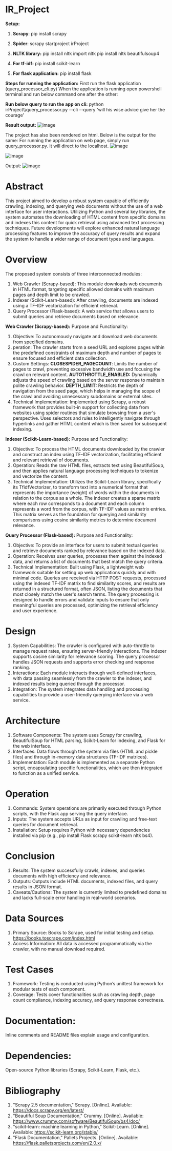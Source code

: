 # IR_Project

**Setup:**
1. **Scrapy**:
   pip install scrapy

2. **Spider**: 
scrapy startproject irProject 

3. **NLTK library:**
pip install nltk
import nltk
pip install nltk beautifulsoup4

4. **For tf-idf:**
pip install scikit-learn

5. **For flask application:**
pip install flask

**Steps for running the application:**
First run the flask application (query_processor_cli.py)
When the application is running open powershell terminal and run below command one after the other:

**Run below query to run the app on cli:**
python irProject\\\query_processor.py --cli --query 'will his wise advice give her the courage'

**Result output:**
![image](https://github.com/PratimaYadav22/IR_Project/assets/143662393/9b7d01d9-20dc-4b81-9441-364d510a11d8)

The project has also been rendered on html. Below is the output for the same:
For running the application on web page, simply run query_processor.py. It will direct to the localhost.
![image](https://github.com/PratimaYadav22/IR_Project/assets/143662393/1aa569f7-4d9b-487d-83a9-15f91d4cdac5)

![image](https://github.com/PratimaYadav22/IR_Project/assets/143662393/805835ca-fb33-4727-bcfa-4d2c27d6cda4)

Output:
![image](https://github.com/PratimaYadav22/IR_Project/assets/143662393/34af2d24-870a-4b50-8b7d-7cf816610921)


# **Abstract**
This project aimed to develop a robust system capable of efficiently crawling, indexing, and querying web documents without the use of a web interface for user interactions. Utilizing Python and several key libraries, the system automates the downloading of HTML content from specific domains and indexes this content for quick retrieval using advanced text processing techniques. Future developments will explore enhanced natural language processing features to improve the accuracy of query results and expand the system to handle a wider range of document types and languages.

# **Overview**
The proposed system consists of three interconnected modules:
1. Web Crawler (Scrapy-based): This module downloads web documents in HTML format, targeting specific allowed domains with maximum pages and depth limit to be crawled.
2. Indexer (Scikit-Learn-based): After crawling, documents are indexed using a TF-IDF vectorization for efficient retrieval.
3. Query Processor (Flask-based): A web service that allows users to submit queries and retrieve documents based on relevance.

**Web Crawler (Scrapy-based):**
Purpose and Functionality:
1. Objective: To autonomously navigate and download web documents from specified domains.
2. peration: The crawler starts from a seed URL and explores pages within the predefined constraints of maximum depth and number of pages to ensure focused and efficient data collection.
3. Custom Settings:
   **CLOSESPIDER_PAGECOUNT**: Limits the number of pages to crawl, preventing excessive bandwidth use and focusing the crawl on relevant content.
   **AUTOTHROTTLE_ENABLED:** Dynamically adjusts the speed of crawling based on the server response to maintain polite crawling behavior.
   **DEPTH_LIMIT:** Restricts the depth of navigation from the seed page, which helps in managing the scope of the crawl and avoiding unnecessary subdomains or external sites.
4. Technical Implementation:
   Implemented using Scrapy, a robust framework that provides built-in support for collecting data from websites using spider routines that simulate browsing from a user's perspective.
   Uses selectors and rules to intelligently navigate through hyperlinks and gather HTML content which is then saved for subsequent indexing.

**Indexer (Scikit-Learn-based):**
Purpose and Functionality:
1. Objective: To process the HTML documents downloaded by the crawler and construct an index using TF-IDF vectorization, facilitating efficient and relevant retrieval of documents.
2. Operation: Reads the raw HTML files, extracts text using BeautifulSoup, and then applies natural language processing techniques to tokenize and vectorize the content.
3. Technical Implementation:
   Utilizes the Scikit-Learn library, specifically its TfidfVectorizer, to transform text into a numerical format that represents the importance (weight) of words within the documents in relation to the corpus as a whole.
   The indexer creates a sparse matrix where each row corresponds to a document and each column represents a word from the corpus, with TF-IDF values as matrix entries.
   This matrix serves as the foundation for querying and similarity comparisons using cosine similarity metrics to determine document relevance.

**Query Processor (Flask-based):**
Purpose and Functionality:
1. Objective: To provide an interface for users to submit textual queries and retrieve documents ranked by relevance based on the indexed data.
2. Operation: Receives user queries, processes them against the indexed data, and returns a list of documents that best match the query criteria.
3. Technical Implementation:
   Built using Flask, a lightweight web framework suitable for setting up web applications quickly and with minimal code.
   Queries are received via HTTP POST requests, processed using the indexed TF-IDF matrix to find similarity scores, and results are returned in a structured format, often JSON, listing the documents that most closely match the user's search terms.
   The query processing is designed to handle errors and validate inputs to ensure that only meaningful queries are processed, optimizing the retrieval efficiency and user experience.

# **Design**
1. System Capabilities: The crawler is configured with auto-throttle to manage request rates, ensuring server-friendly interactions. The indexer supports cosine similarity for relevance scoring. The query processor handles JSON requests and supports error checking and response ranking.
2. Interactions: Each module interacts through well-defined interfaces, with data passing seamlessly from the crawler to the indexer, and indexed results being queried through the processor.
3. Integration: The system integrates data handling and processing capabilities to provide a user-friendly querying interface via a web service.

# **Architecture**
1. Software Components: The system uses Scrapy for crawling, BeautifulSoup for HTML parsing, Scikit-Learn for indexing, and Flask for the web interface.
2. Interfaces: Data flows through the system via files (HTML and pickle files) and through in-memory data structures (TF-IDF matrices).
3. Implementation: Each module is implemented as a separate Python script, encapsulating specific functionalities, which are then integrated to function as a unified service.

# **Operation**
1. Commands: System operations are primarily executed through Python scripts, with the Flask app serving the query interface.
2. Inputs: The system accepts URLs as input for crawling and free-text queries for document retrieval.
3. Installation: Setup requires Python with necessary dependencies installed via pip (e.g., pip install Flask scrapy scikit-learn nltk bs4).

# **Conclusion**
1. Results: The system successfully crawls, indexes, and queries documents with high efficiency and relevance.
2. Outputs: Outputs include HTML documents, indexed files, and query results in JSON format.
3. Caveats/Cautions: The system is currently limited to predefined domains and lacks full-scale error handling in real-world scenarios.

# **Data Sources**
1. Primary Source: Books to Scrape, used for initial testing and setup. https://books.toscrape.com/index.html
3. Access Information: All data is accessed programmatically via the crawler, with no manual download required.

# **Test Cases**
1. Framework: Testing is conducted using Python’s unittest framework for modular tests of each component.
2. Coverage: Tests cover functionalities such as crawling depth, page count compliance, indexing accuracy, and query response correctness.

# **Documentation**: 
Inline comments and README files explain usage and configuration.
# **Dependencies:** 
Open-source Python libraries (Scrapy, Scikit-Learn, Flask, etc.).

# **Bibliography**
1. "Scrapy 2.5 documentation," Scrapy. [Online]. Available: https://docs.scrapy.org/en/latest/
2. "Beautiful Soup Documentation," Crummy. [Online]. Available: https://www.crummy.com/software/BeautifulSoup/bs4/doc/
3. "scikit-learn: machine learning in Python," Scikit-Learn. [Online]. Available: https://scikit-learn.org/stable/
4. "Flask Documentation," Pallets Projects. [Online]. Available: https://flask.palletsprojects.com/en/2.0.x/
